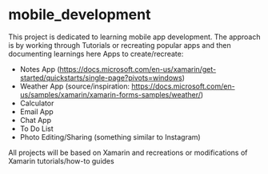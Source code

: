 # mobile_development
This project is dedicated to learning mobile app development. The approach is by working through Tutorials or recreating popular apps and then documenting learnings here
Apps to create/recreate:
   - Notes App (https://docs.microsoft.com/en-us/xamarin/get-started/quickstarts/single-page?pivots=windows)
   - Weather App (source/inspiration: https://docs.microsoft.com/en-us/samples/xamarin/xamarin-forms-samples/weather/)
   - Calculator
   - Email App
   - Chat App
   - To Do List
   - Photo Editing/Sharing (something similar to Instagram)

All projects will be based on Xamarin and recreations or modifications of Xamarin tutorials/how-to guides
